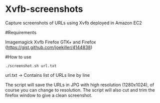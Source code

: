 # Xvfb-screenshots
Capture screenshots of URLs using Xvfb deployed in Amazon EC2

#Requirements

Imagemagick 
Xvfb
Firefox
GTK+ and Firefox (https://gist.github.com/joekiller/4144838)

#How to use

```./screenshot.sh url.txt```

url.txt -> Contains list of URLs line by line

The script will save the URLs in JPG with high resolution (1280x1024), of course you can change to resolution. The script will also cut and trim the firefox window to give a clean screenshot.


